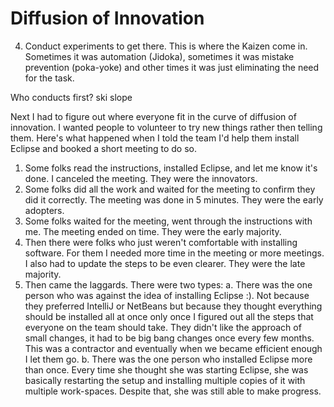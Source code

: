 # Diffusion of Innovation


4. Conduct experiments to get there. This is where the Kaizen come in. Sometimes it was automation (Jidoka), sometimes it was mistake prevention (poka-yoke) and other times it was just eliminating the need for the task.

Who conducts first? ski slope

Next I had to figure out where everyone fit in the curve of diffusion of innovation. I wanted people to volunteer to try new things rather then telling them. Here's what happened when I told the team I'd help them install Eclipse and booked a short meeting to do so.

1. Some folks read the instructions, installed Eclipse, and let me know it's done. I canceled the meeting. They were the innovators.
2. Some folks did all the work and waited for the meeting to confirm they did it correctly. The meeting was done in 5 minutes. They were the early adopters.
3. Some folks waited for the meeting, went through the instructions with me. The meeting ended on time. They were the early majority.
4. Then there were folks who just weren't comfortable with installing software. For them I needed more time in the meeting or more meetings. I also had to update the steps to be even clearer. They were the late majority.
5. Then came the laggards. There were two types:
a. There was the one person who was against the idea of installing Eclipse :). Not because they preferred IntelliJ or NetBeans but because they thought everything should be installed all at once only once I figured out all the steps that everyone on the team should take. They didn't like the approach of small changes, it had to be big bang changes once every few months. This was a contractor and eventually when we became efficient enough I let them go.
b. There was the one person who installed Eclipse more than once. Every time she thought she was starting Eclipse, she was basically restarting the setup and installing multiple copies of it with multiple work-spaces. Despite that, she was still able to make progress.